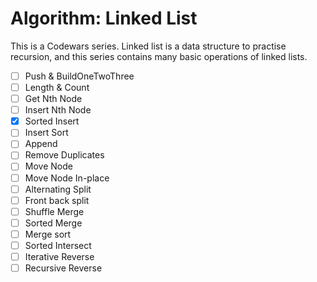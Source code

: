 # Algorithm: Linked List

This is a Codewars series. Linked list is a data structure to practise recursion, and this series contains many basic operations of linked lists.

- [ ] Push & BuildOneTwoThree
- [ ] Length & Count
- [ ] Get Nth Node
- [ ] Insert Nth Node
- [x] Sorted Insert
- [ ] Insert Sort
- [ ] Append
- [ ] Remove Duplicates
- [ ] Move Node
- [ ] Move Node In-place
- [ ] Alternating Split
- [ ] Front back split
- [ ] Shuffle Merge
- [ ] Sorted Merge
- [ ] Merge sort
- [ ] Sorted Intersect
- [ ] Iterative Reverse
- [ ] Recursive Reverse
